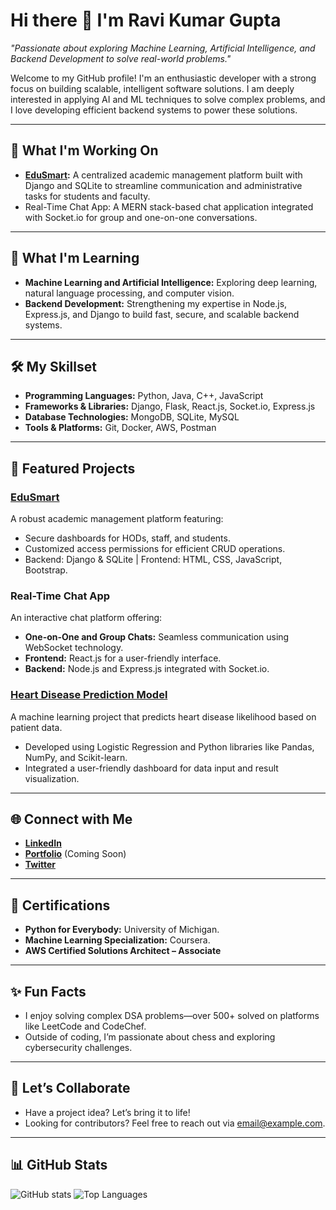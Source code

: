 # Hi there 👋 I'm Ravi Kumar Gupta

*"Passionate about exploring Machine Learning, Artificial Intelligence, and Backend Development to solve real-world problems."*

Welcome to my GitHub profile! I'm an enthusiastic developer with a strong focus on building scalable, intelligent software solutions. I am deeply interested in applying AI and ML techniques to solve complex problems, and I love developing efficient backend systems to power these solutions.

---

## 🔭 What I'm Working On
- **[EduSmart](#):** A centralized academic management platform built with Django and SQLite to streamline communication and administrative tasks for students and faculty.
- Real-Time Chat App: A MERN stack-based chat application integrated with Socket.io for group and one-on-one conversations.

---

## 🌱 What I'm Learning
- **Machine Learning and Artificial Intelligence:** Exploring deep learning, natural language processing, and computer vision.
- **Backend Development:** Strengthening my expertise in Node.js, Express.js, and Django to build fast, secure, and scalable backend systems.

---

## 🛠️ My Skillset
- **Programming Languages:** Python, Java, C++, JavaScript
- **Frameworks & Libraries:** Django, Flask, React.js, Socket.io, Express.js
- **Database Technologies:** MongoDB, SQLite, MySQL
- **Tools & Platforms:** Git, Docker, AWS, Postman

---

## 🚀 Featured Projects
### [EduSmart](#)
A robust academic management platform featuring:
- Secure dashboards for HODs, staff, and students.
- Customized access permissions for efficient CRUD operations.
- Backend: Django & SQLite | Frontend: HTML, CSS, JavaScript, Bootstrap.

### Real-Time Chat App
An interactive chat platform offering:
- **One-on-One and Group Chats:** Seamless communication using WebSocket technology.
- **Frontend:** React.js for a user-friendly interface.
- **Backend:** Node.js and Express.js integrated with Socket.io.

### [Heart Disease Prediction Model](#)
A machine learning project that predicts heart disease likelihood based on patient data.
- Developed using Logistic Regression and Python libraries like Pandas, NumPy, and Scikit-learn.
- Integrated a user-friendly dashboard for data input and result visualization.

---

## 🌐 Connect with Me
- **[LinkedIn](https://linkedin.com/in/ravi-kumar-gupta)**
- **[Portfolio](https://ravigupta.dev)** (Coming Soon)
- **[Twitter](https://twitter.com/ravi_gupta)**

---

## 📜 Certifications
- **Python for Everybody:** University of Michigan.
- **Machine Learning Specialization:** Coursera.
- **AWS Certified Solutions Architect – Associate**

---

## ✨ Fun Facts
- I enjoy solving complex DSA problems—over 500+ solved on platforms like LeetCode and CodeChef.
- Outside of coding, I’m passionate about chess and exploring cybersecurity challenges.

---

## 🤝 Let’s Collaborate
- Have a project idea? Let’s bring it to life!
- Looking for contributors? Feel free to reach out via [email@example.com](mailto:email@example.com).

---

## 📊 GitHub Stats
![GitHub stats](https://github-readme-stats.vercel.app/api?username=Ravi9550&show_icons=true&theme=radical)
![Top Languages](https://github-readme-stats.vercel.app/api/top-langs/?username=Ravi9550&layout=compact&theme=radical)
